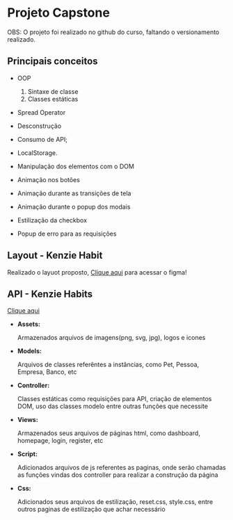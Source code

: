 # Projeto Capstone
OBS: O projeto foi realizado no github do curso, faltando o versionamento realizado. 


## Principais conceitos

- OOP

  1.  Sintaxe de classe
  2.  Classes estáticas

- Spread Operator
- Desconstrução
- Consumo de API;
- LocalStorage.
- Manipulação dos elementos com o DOM
- Animação nos botões
- Animação durante as transições de tela
- Animação durante o popup dos modais
- Estilização da checkbox
- Popup de erro para as requisições

## Layout - Kenzie Habit

Realizado o layuot proposto, [Clique aqui](https://www.figma.com/file/3hcoHtXlfxGQjUhd4tb6G8/M2-CAPSTONE?node-id=2%3A232) para acessar o figma!

## API - Kenzie Habits

[Clique aqui](https://kenzie-academy-brasil-developers.github.io/habits-kenzie-doc/)

- **Assets:**

  Armazenados arquivos de imagens(png, svg, jpg), logos e icones

- **Models:**

  Arquivos de classes referêntes a instâncias, como Pet, Pessoa, Empresa, Banco, etc

- **Controller:**

  Classes estáticas como requisições para API, criação de elementos DOM, uso das classes modelo entre outras funções que necessite

- **Views:**

  Armazenados seus arquivos de páginas html, como dashboard, homepage, login, register, etc

- **Script:**

  Adicionados arquivos de js referentes as paginas, onde serão chamadas as funções vindas dos controller para realizar a construção da página

- **Css:**

  Adicionados seus arquivos de estilização, reset.css, style.css, entre outros paginas de estilização que achar necessário

